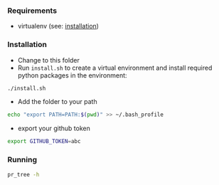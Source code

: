 ### Requirements

- virtualenv (see: [installation](https://virtualenv.pypa.io/en/latest/installation/))

### Installation

- Change to this folder
- Run `install.sh` to create a virtual environment and install required python packages in the environment:
```bash
./install.sh
```
- Add the folder to your path
```bash
echo "export PATH=PATH:$(pwd)" >> ~/.bash_profile
```
- export your github token
```bash
export GITHUB_TOKEN=abc
```

### Running

```bash
pr_tree -h
```
